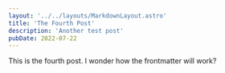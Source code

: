 ```yaml
---
layout: '../../layouts/MarkdownLayout.astro'
title: 'The Fourth Post'
description: 'Another test post'
pubDate: 2022-07-22
---
```


This is the fourth post. I wonder how the frontmatter will work?

